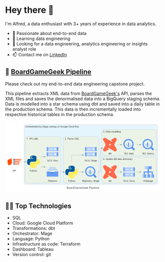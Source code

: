 # Hey there 👋

I'm Alfred, a data enthusiast with 3+ years of experience in data analytics.

- 👀 Passionate about end-to-end data
- 🌱 Learning data engineering
- 🔭 Looking for a data engineering, analytics engineering or insights analyst role
- 📫 Contact me on [LinkedIn](https://www.linkedin.com/in/alfred-zou/)

## 🎲 [BoardGameGeek Pipeline](https://github.com/alfredzou/BoardGameGeek_Pipeline)

Please check out my end-to-end data engineering capstone project.

This pipeline extracts XML data from [BoardGameGeek's](https://boardgamegeek.com/) API, parses the XML files and saves the denormalised data into a BigQuery staging schema. Data is modelled into a star schema using dbt and saved into a daily table in the production schema. This data is then incrementally loaded into respective historical tables in the production schema. 

![](pipeline.png)

## 👨‍💻 Top Technologies
- SQL
- Cloud: Google Cloud Platform
- Transformations: dbt
- Orchestrator: Mage
- Language: Python
- Infrastructure as code: Terraform
- Dashboard: Tableau
- Version control: git